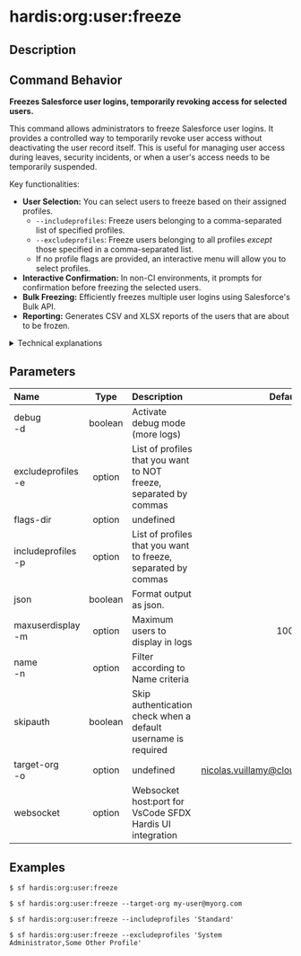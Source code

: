 <!-- This file has been generated with command 'sf hardis:doc:plugin:generate'. Please do not update it manually or it may be overwritten -->
# hardis:org:user:freeze

## Description


## Command Behavior

**Freezes Salesforce user logins, temporarily revoking access for selected users.**

This command allows administrators to freeze Salesforce user logins. It provides a controlled way to temporarily revoke user access without deactivating the user record itself. This is useful for managing user access during leaves, security incidents, or when a user's access needs to be temporarily suspended.

Key functionalities:

- **User Selection:** You can select users to freeze based on their assigned profiles.
  - `--includeprofiles`: Freeze users belonging to a comma-separated list of specified profiles.
  - `--excludeprofiles`: Freeze users belonging to all profiles *except* those specified in a comma-separated list.
  - If no profile flags are provided, an interactive menu will allow you to select profiles.
- **Interactive Confirmation:** In non-CI environments, it prompts for confirmation before freezing the selected users.
- **Bulk Freezing:** Efficiently freezes multiple user logins using Salesforce's Bulk API.
- **Reporting:** Generates CSV and XLSX reports of the users that are about to be frozen.

<details markdown="1">
<summary>Technical explanations</summary>

The command's technical implementation involves:

- **SOQL Queries (Bulk API):** It executes SOQL queries against the `User` and `Profile` objects to identify active users based on the provided profile filters. It then queries the `UserLogin` object to find active login sessions for these users.
- **Interactive Prompts:** Uses the `prompts` library to guide the user through profile selection and to confirm the freezing operation.
- **Bulk Update:** It constructs an array of `UserLogin` records with their `Id` and `IsFrozen` set to `true`, then uses `bulkUpdate` to perform the mass update operation on the Salesforce org.
- **Reporting:** It uses `generateReports` to create CSV and XLSX files containing details of the users to be frozen.
- **Logging:** Provides clear messages about the number of users found and the success of the freezing process.
</details>


## Parameters

|Name|Type|Description|Default|Required|Options|
|:---|:--:|:----------|:-----:|:------:|:-----:|
|debug<br/>-d|boolean|Activate debug mode (more logs)||||
|excludeprofiles<br/>-e|option|List of profiles that you want to NOT freeze, separated by commas||||
|flags-dir|option|undefined||||
|includeprofiles<br/>-p|option|List of profiles that you want to freeze, separated by commas||||
|json|boolean|Format output as json.||||
|maxuserdisplay<br/>-m|option|Maximum users to display in logs|100|||
|name<br/>-n|option|Filter according to Name criteria||||
|skipauth|boolean|Skip authentication check when a default username is required||||
|target-org<br/>-o|option|undefined|nicolas.vuillamy@cloudity.com.playnico|||
|websocket|option|Websocket host:port for VsCode SFDX Hardis UI integration||||

## Examples

```shell
$ sf hardis:org:user:freeze
```

```shell
$ sf hardis:org:user:freeze --target-org my-user@myorg.com
```

```shell
$ sf hardis:org:user:freeze --includeprofiles 'Standard'
```

```shell
$ sf hardis:org:user:freeze --excludeprofiles 'System Administrator,Some Other Profile'
```


